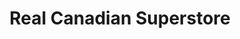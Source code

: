 ---
title: "Real Canadian Superstore"
url: /north-york/real-canadian-superstore/
shop: Supermarkt
---